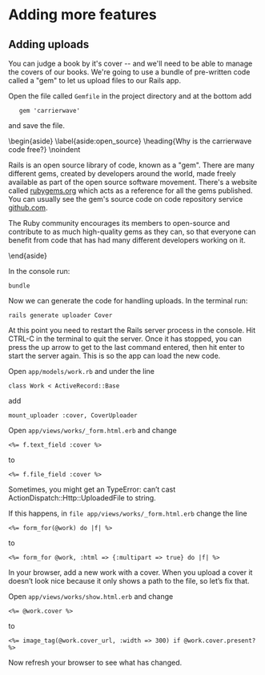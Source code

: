 # Adding more features

## Adding  uploads


You can judge a book by it's cover -- and we'll need to be able to manage the covers of our books. We're going to use a bundle of pre-written code called a "gem" to let us upload files to our Rails app.

Open the file called `Gemfile` in the project directory and at the bottom add

```
   gem 'carrierwave'
```

and save the file. 

\begin{aside}
\label{aside:open_source}
\heading{Why is the carrierwave code free?}
\noindent 

Rails is an open source library of code, known as a "gem". There are many different gems, created by developers around the world, made freely available as part of the open source software movement. There's a website called [rubygems.org](https://rubygems.org/) which acts as a reference for all the gems published. You can usually see the gem's source code on code repository service [github.com](http://github.com). 

The Ruby community encourages its members to open-source and contribute to as much high-quality gems as they can, so that everyone can benefit from code that has had many different developers working on it.

\end{aside}


In the console run:

```
bundle
```

Now we can generate the code for handling uploads. In the terminal run:

```
rails generate uploader Cover
```

At this point you need to restart the Rails server process in the console. Hit CTRL-C in the terminal to quit the server. Once it has stopped, you can press the up arrow to get to the last command entered, then hit enter to start the server again. This is so the app can load the new code.

Open `app/models/work.rb` and under the line

```
class Work < ActiveRecord::Base
```

add

```
mount_uploader :cover, CoverUploader
```

Open `app/views/works/_form.html.erb` and change

```
<%= f.text_field :cover %>
```

to

```
<%= f.file_field :cover %>
```

Sometimes, you might get an TypeError: can’t cast ActionDispatch::Http::UploadedFile to string.

If this happens, in `file app/views/works/_form.html.erb` change the line

```
<%= form_for(@work) do |f| %>
```

to

```
<%= form_for @work, :html => {:multipart => true} do |f| %>
```

In your browser, add a new work with a cover. When you upload a cover it doesn’t look nice because it only shows a path to the file, so let’s fix that.

Open `app/views/works/show.html.erb` and change

```
<%= @work.cover %>
```

to

```
<%= image_tag(@work.cover_url, :width => 300) if @work.cover.present? %>
```

Now refresh your browser to see what has changed.
